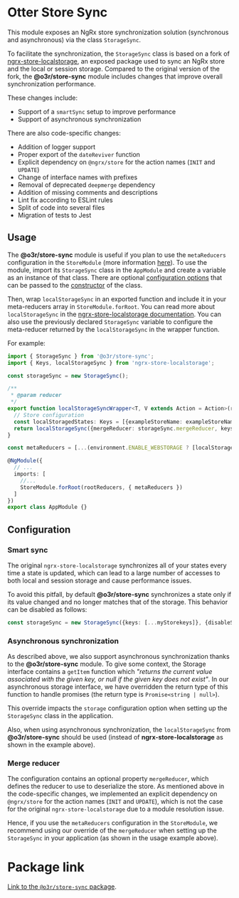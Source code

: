 # Otter Store Sync

This module exposes an NgRx store synchronization solution (synchronous and asynchronous) via the class `StorageSync`.

To facilitate the synchronization, the `StorageSync` class is based on a fork of [ngrx-store-localstorage](https://github.com/btroncone/ngrx-store-localstorage), an exposed package used to sync an NgRx store and the local or session storage.
Compared to the original version of the fork, the **@o3r/store-sync** module includes changes that improve overall synchronization performance.

These changes include:

- Support of a `smartSync` setup to improve performance
- Support of asynchronous synchronization

There are also code-specific changes:

- Addition of logger support
- Proper export of the `dateReviver` function
- Explicit dependency on `@ngrx/store` for the action names (`INIT` and `UPDATE`)
- Change of interface names with prefixes
- Removal of deprecated `deepmerge` dependency
- Addition of missing comments and descriptions
- Lint fix according to ESLint rules
- Split of code into several files
- Migration of tests to Jest

## Usage

The **@o3r/store-sync** module is useful if you plan to use the `metaReducers` configuration in the `StoreModule` (more information [here](https://ngrx.io/guide/store/metareducers)).
To use the module, import its `StorageSync` class in the `AppModule` and create a variable as an instance of that class. 
There are optional [configuration options](https://github.com/AmadeusITGroup/otter/blob/main/packages/%40o3r/store-sync/src/core/interfaces.ts)
that can be passed to the [constructor](https://github.com/AmadeusITGroup/otter/blob/main/packages/%40o3r/store-sync/src/core/storage-sync.ts)
of the class.

Then, wrap `localStorageSync` in an exported function and include it in your meta-reducers array in `StoreModule.forRoot`. You can read more about
`localStorageSync` in the [ngrx-store-localstorage documentation](https://github.com/btroncone/ngrx-store-localstorage/blob/master/README.md). 
You can also use the previously declared `StorageSync` variable to configure the meta-reducer returned by the `localStorageSync` in the wrapper function.

For example:

```typescript
import { StorageSync } from '@o3r/store-sync';
import { Keys, localStorageSync } from 'ngrx-store-localstorage';

const storageSync = new StorageSync();

/**
 * @param reducer
 */
export function localStorageSyncWrapper<T, V extends Action = Action>(reducer: ActionReducer<T, V>): ActionReducer<T, V> {
  // Store configuration
  const localStoragedStates: Keys = [{exampleStoreName: exampleStoreNameStorageSync}];
  return localStorageSync({mergeReducer: storageSync.mergeReducer, keys: localStoragedStates})(reducer);
}

const metaReducers = [...(environment.ENABLE_WEBSTORAGE ? [localStorageSyncWrapper] : [])];

@NgModule({
  // ...
  imports: [
    //...
    StoreModule.forRoot(rootReducers, { metaReducers })
  ]
})
export class AppModule {}
```

## Configuration

### Smart sync

The original `ngrx-store-localstorage` synchronizes all of your states every time a state is updated, which can lead to a large number
of accesses to both local and session storage and cause performance issues.

To avoid this pitfall, by default **@o3r/store-sync** synchronizes a state only if its value changed and no longer matches that of
the storage.
This behavior can be disabled as follows:

```typescript
const storageSync = new StorageSync({keys: [...myStorekeys]}, {disableSmartSync: true});
```

### Asynchronous synchronization

As described above, we also support asynchronous synchronization thanks to the **@o3r/store-sync** module. To give some context, the Storage interface
contains a `getItem` function which *"returns the current value associated with the given key, or null if the given key does not exist"*. In our
asynchronous storage interface, we have overridden the return type of this function to handle promises (the return type is `Promise<string | null>`).

This override impacts the `storage` configuration option when setting up the `StorageSync` class in the application.

Also, when using asynchronous synchronization, the `localStorageSync` from **@o3r/store-sync** should be used (instead of **ngrx-store-localstorage** as shown in the example above).

### Merge reducer

The configuration contains an optional property `mergeReducer`, which defines the reducer to use to deserialize the store. As mentioned above in
the code-specific changes, we implemented an explicit dependency on `@ngrx/store` for the action names (`INIT` and `UPDATE`), which is not the case
for the original `ngrx-store-localstorage` due to a module resolution issue.

Hence, if you use the `metaReducers` configuration in the `StoreModule`, we recommend using our override of the `mergeReducer` when setting up the `StorageSync` in your application
(as shown in the usage example above).

# Package link

[Link to the `@o3r/store-sync` package](https://github.com/AmadeusITGroup/otter/blob/main/packages/%40o3r/store-sync/README.md).
